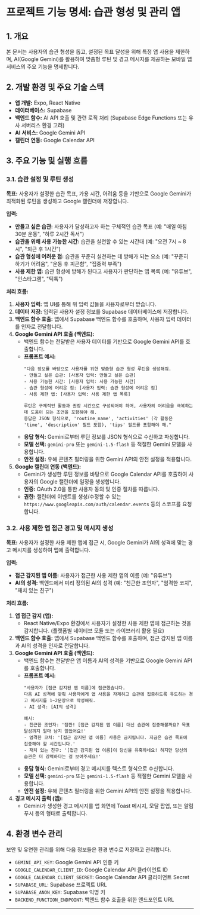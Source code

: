 # 프로젝트 기능 명세: 습관 형성 및 관리 앱

## 1. 개요

본 문서는 사용자의 습관 형성을 돕고, 설정된 목표 달성을 위해 특정 앱 사용을 제한하며, AI(Google Gemini)를 활용하여 맞춤형 루틴 및 경고 메시지를 제공하는 모바일 앱 서비스의 주요 기능을 명세합니다.

## 2. 개발 환경 및 주요 기술 스택

* **앱 개발:** Expo, React Native
* **데이터베이스:** Supabase
* **백엔드 함수:** AI API 호출 및 관련 로직 처리 (Supabase Edge Functions 또는 유사 서버리스 환경 고려)
* **AI 서비스:** Google Gemini API
* **캘린더 연동:** Google Calendar API

## 3. 주요 기능 및 실행 흐름

### 3.1. 습관 설정 및 루틴 생성

**목표:** 사용자가 설정한 습관 목표, 가용 시간, 어려움 등을 기반으로 Google Gemini가 최적화된 루틴을 생성하고 Google 캘린더에 저장합니다.

**입력:**
* **만들고 싶은 습관:** 사용자가 달성하고자 하는 구체적인 습관 목표 (예: "매일 아침 30분 운동", "하루 2시간 독서")
* **습관을 위해 사용 가능한 시간:** 습관을 실천할 수 있는 시간대 (예: "오전 7시 ~ 8시", "퇴근 후 1시간")
* **습관 형성에 어려운 점:** 습관을 꾸준히 실천하는 데 방해가 되는 요소 (예: "꾸준히 하기가 어려움", "운동 후 피곤함", "집중력 부족")
* **사용 제한 앱:** 습관 형성에 방해가 된다고 사용자가 판단하는 앱 목록 (예: "유튜브", "인스타그램", "틱톡")

**처리 흐름:**
1.  **사용자 입력:** 앱 UI를 통해 위 입력 값들을 사용자로부터 받습니다.
2.  **데이터 저장:** 입력된 사용자 설정 정보를 Supabase 데이터베이스에 저장합니다.
3.  **백엔드 함수 호출:** 앱에서 Supabase 백엔드 함수를 호출하며, 사용자 입력 데이터를 인자로 전달합니다.
4.  **Google Gemini API 호출 (백엔드):**
    * 백엔드 함수는 전달받은 사용자 데이터를 기반으로 Google Gemini API를 호출합니다.
    * **프롬프트 예시:**
        ```
        "다음 정보를 바탕으로 사용자를 위한 맞춤형 습관 형성 루틴을 생성해줘.
        - 만들고 싶은 습관: [사용자 입력: 만들고 싶은 습관]
        - 사용 가능한 시간: [사용자 입력: 사용 가능한 시간]
        - 습관 형성에 어려운 점: [사용자 입력: 습관 형성에 어려운 점]
        - 사용 제한 앱: [사용자 입력: 사용 제한 앱 목록]

        루틴은 구체적인 활동과 권장 시간으로 구성되어야 하며, 사용자의 어려움을 극복하는 데 도움이 되는 조언을 포함해야 해.
        응답은 JSON 형식으로, 'routine_name', 'activities' (각 활동은 'time', 'description' 필드 포함), 'tips' 필드를 포함해야 해."
        ```
    * **응답 형식:** Gemini로부터 루틴 정보를 JSON 형식으로 수신하고 파싱합니다.
    * **모델 선택:** `gemini-pro` 또는 `gemini-1.5-flash` 등 적절한 Gemini 모델을 사용합니다.
    * **안전 설정:** 유해 콘텐츠 필터링을 위한 Gemini API의 안전 설정을 적용합니다.
5.  **Google 캘린더 연동 (백엔드):**
    * Gemini가 생성한 루틴 정보를 바탕으로 Google Calendar API를 호출하여 사용자의 Google 캘린더에 일정을 생성합니다.
    * **인증:** OAuth 2.0을 통한 사용자 동의 및 인증 절차를 따릅니다.
    * **권한:** 캘린더에 이벤트를 생성/수정할 수 있는 `https://www.googleapis.com/auth/calendar.events` 등의 스코프를 요청합니다.

### 3.2. 사용 제한 앱 접근 경고 및 메시지 생성

**목표:** 사용자가 설정한 사용 제한 앱에 접근 시, Google Gemini가 AI의 성격에 맞는 경고 메시지를 생성하여 앱에 출력합니다.

**입력:**
* **접근 감지된 앱 이름:** 사용자가 접근한 사용 제한 앱의 이름 (예: "유튜브")
* **AI의 성격:** 백엔드에서 미리 정의된 AI의 성격 (예: "친근한 조언자", "엄격한 코치", "재치 있는 친구")

**처리 흐름:**
1.  **앱 접근 감지 (앱):**
    * React Native/Expo 환경에서 사용자가 설정한 사용 제한 앱에 접근하는 것을 감지합니다. (플랫폼별 네이티브 모듈 또는 라이브러리 활용 필요)
2.  **백엔드 함수 호출:** 앱에서 Supabase 백엔드 함수를 호출하며, 접근 감지된 앱 이름과 AI의 성격을 인자로 전달합니다.
3.  **Google Gemini API 호출 (백엔드):**
    * 백엔드 함수는 전달받은 앱 이름과 AI의 성격을 기반으로 Google Gemini API를 호출합니다.
    * **프롬프트 예시:**
        ```
        "사용자가 [접근 감지된 앱 이름]에 접근했습니다.
        다음 AI 성격에 맞춰 사용자에게 앱 사용을 자제하고 습관에 집중하도록 유도하는 경고 메시지를 1~2문장으로 작성해줘.
        - AI 성격: [AI의 성격]

        예시:
        - 친근한 조언자: '잠깐! [접근 감지된 앱 이름] 대신 습관에 집중해볼까요? 목표 달성까지 얼마 남지 않았어요!'
        - 엄격한 코치: '[접근 감지된 앱 이름] 사용은 금지됩니다. 지금은 습관 목표에 집중해야 할 시간입니다.'
        - 재치 있는 친구: '[접근 감지된 앱 이름]이 당신을 유혹하네요! 하지만 당신의 습관은 더 강력하다는 걸 보여주세요!'
        ```
    * **응답 형식:** Gemini로부터 경고 메시지를 텍스트 형식으로 수신합니다.
    * **모델 선택:** `gemini-pro` 또는 `gemini-1.5-flash` 등 적절한 Gemini 모델을 사용합니다.
    * **안전 설정:** 유해 콘텐츠 필터링을 위한 Gemini API의 안전 설정을 적용합니다.
4.  **경고 메시지 출력 (앱):**
    * Gemini가 생성한 경고 메시지를 앱 화면에 Toast 메시지, 모달 팝업, 또는 알림 푸시 등의 형태로 출력합니다.

## 4. 환경 변수 관리

보안 및 유연한 관리를 위해 다음 정보들은 환경 변수로 저장하고 관리합니다.

* `GEMINI_API_KEY`: Google Gemini API 인증 키
* `GOOGLE_CALENDAR_CLIENT_ID`: Google Calendar API 클라이언트 ID
* `GOOGLE_CALENDAR_CLIENT_SECRET`: Google Calendar API 클라이언트 Secret
* `SUPABASE_URL`: Supabase 프로젝트 URL
* `SUPABASE_ANON_KEY`: Supabase 익명 키
* `BACKEND_FUNCTION_ENDPOINT`: 백엔드 함수 호출을 위한 엔드포인트 URL

---